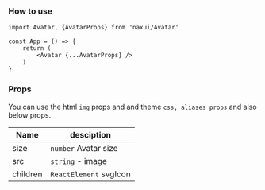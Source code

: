 ### How to use

```tsx
import Avatar, {AvatarProps} from 'naxui/Avatar'

const App = () => {
    return (
        <Avatar {...AvatarProps} />
    )
}
```


### Props
You can use the html `img` props and and theme `css, aliases props` and also below props.

| Name     | desciption             |
| -------- | ---------------------- |
| size     | `number` Avatar size   |
| src      | `string` - image       |
| children | `ReactElement` svgIcon |